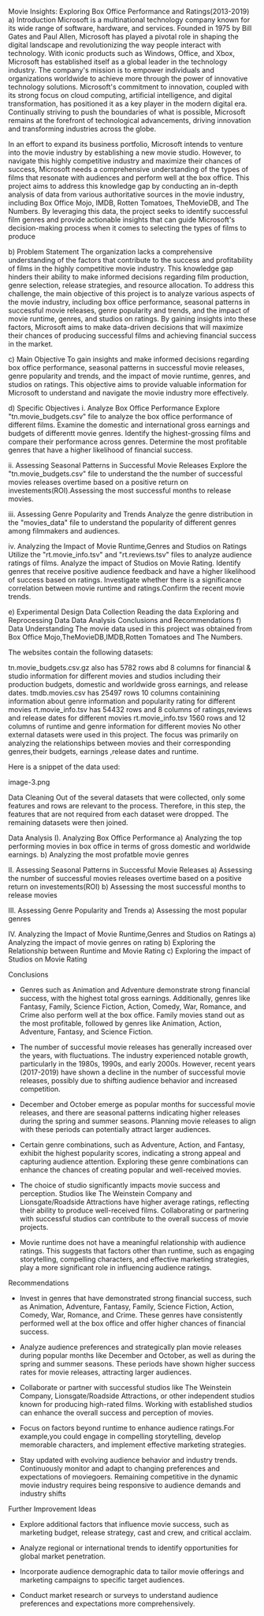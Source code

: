 Movie Insights: Exploring Box Office Performance and Ratings(2013-2019)
a) Introduction
Microsoft is a multinational technology company known for its wide range of software, hardware, and services. Founded in 1975 by Bill Gates and Paul Allen, Microsoft has played a pivotal role in shaping the digital landscape and revolutionizing the way people interact with technology. With iconic products such as Windows, Office, and Xbox, Microsoft has established itself as a global leader in the technology industry. The company's mission is to empower individuals and organizations worldwide to achieve more through the power of innovative technology solutions. Microsoft's commitment to innovation, coupled with its strong focus on cloud computing, artificial intelligence, and digital transformation, has positioned it as a key player in the modern digital era. Continually striving to push the boundaries of what is possible, Microsoft remains at the forefront of technological advancements, driving innovation and transforming industries across the globe.

In an effort to expand its business portfolio, Microsoft intends to venture into the movie industry by establishing a new movie studio. However, to navigate this highly competitive industry and maximize their chances of success, Microsoft needs a comprehensive understanding of the types of films that resonate with audiences and perform well at the box office. This project aims to address this knowledge gap by conducting an in-depth analysis of data from various authoritative sources in the movie industry, including Box Office Mojo, IMDB, Rotten Tomatoes, TheMovieDB, and The Numbers. By leveraging this data, the project seeks to identify successful film genres and provide actionable insights that can guide Microsoft's decision-making process when it comes to selecting the types of films to produce

b) Problem Statement
The organization lacks a comprehensive understanding of the factors that contribute to the success and profitability of films in the highly competitive movie industry. This knowledge gap hinders their ability to make informed decisions regarding film production, genre selection, release strategies, and resource allocation. To address this challenge, the main objective of this project is to analyze various aspects of the movie industry, including box office performance, seasonal patterns in successful movie releases, genre popularity and trends, and the impact of movie runtime, genres, and studios on ratings. By gaining insights into these factors, Microsoft aims to make data-driven decisions that will maximize their chances of producing successful films and achieving financial success in the market.

c) Main Objective
To gain insights and make informed decisions regarding box office performance, seasonal patterns in successful movie releases, genre popularity and trends, and the impact of movie runtime, genres, and studios on ratings. This objective aims to provide valuable information for Microsoft to understand and navigate the movie industry more effectively.

d) Specific Objectives
i. Analyze Box Office Performance
Explore "tn.movie_budgets.csv" file to analyze the box office performance of different films. Examine the domestic and international gross earnings and budgets of differentt movie genres. Identify the highest-grossing films and compare their performance across genres. Determine the most profitable genres that have a higher likelihood of financial success.

ii. Assessing Seasonal Patterns in Successful Movie Releases
Explore the "tn.movie_budgets.csv" file to understand the the number of successful movies releases overtime based on a positive return on investements(ROI).Assessing the most successful months to release movies.

iii. Assessing Genre Popularity and Trends
Analyze the genre distribution in the "movies_data" file to understand the popularity of different genres among filmmakers and audiences.

iv. Analyzing the Impact of Movie Runtime,Genres and Studios on Ratings
Utilize the "rt.movie_info.tsv" and "rt.reviews.tsv" files to analyze audience ratings of films. Analyze the impact of Studios on Movie Rating. Identify genres that receive positive audience feedback and have a higher likelihood of success based on ratings. Investigate whether there is a significance correlation between movie runtime and ratings.Confirm the recent movie trends.

e) Experimental Design
Data Collection
Reading the data
Exploring and Reprocessing Data
Data Analysis
Conclusions and Recommendations
f) Data Understanding
The movie data used in this project was obtained from Box Office Mojo,TheMovieDB,IMDB,Rotten Tomatoes and The Numbers.

The websites contain the following datasets:

tn.movie_budgets.csv.gz also has 5782 rows abd 8 columns for financial & studio information for different movies and studios including their production budgets, domestic and worldwide gross earnings, and release dates.
tmdb.movies.csv has 25497 rows 10 columns containining information about genre information and popularity rating for different movies
rt.movie_info.tsv has 54432 rows and 8 columns of ratings,reviews and release dates for different movies
rt.movie_info.tsv 1560 rows and 12 columns of runtime and genre information for different movies
No other external datasets were used in this project. The focus was primarily on analyzing the relationships between movies and their corresponding genres,their budgets, earnings ,release dates and runtime.

Here is a snippet of the data used:

image-3.png



Data Cleaning
Out of the several datasets that were collected, only some features and rows are relevant to the process. Therefore, in this step, the features that are not required from each dataset were dropped. The remaining datasets were then joined. 


 Data Analysis
I). Analyzing Box Office Performance
a) Analyzing the top performing movies in box office in terms of gross domestic and worldwide earnings.
b) Analyzing the most profatble movie genres


II. Assessing Seasonal Patterns in Successful Movie Releases
a) Assessing the number of successful movies releases overtime based on a positive return on investements(ROI)
b) Assessing the most successful months to release movies

III. Assessing Genre Popularity and Trends
a) Assessing the most popular genres

IV. Analyzing the Impact of Movie Runtime,Genres and Studios on Ratings
a) Analyzing the impact of movie genres on rating
b) Exploring the Relationship between Runtime and Movie Rating
c) Exploring the impact of Studios on Movie Rating

Conclusions
- Genres such as Animation and Adventure demonstrate strong financial success, with the highest total gross earnings. Additionally, genres like Fantasy, Family, Science Fiction, Action, Comedy, War, Romance, and Crime also perform well at the box office. Family movies stand out as the most profitable, followed by genres like Animation, Action, Adventure, Fantasy, and Science Fiction.

- The number of successful movie releases has generally increased over the years, with fluctuations. The industry experienced notable growth, particularly in the 1980s, 1990s, and early 2000s. However, recent years (2017-2019) have shown a decline in the number of successful movie releases, possibly due to shifting audience behavior and increased competition.

- December and October emerge as popular months for successful movie releases, and there are seasonal patterns indicating higher releases during the spring and summer seasons. Planning movie releases to align with these periods can potentially attract larger audiences.

- Certain genre combinations, such as Adventure, Action, and Fantasy, exhibit the highest popularity scores, indicating a strong appeal and capturing audience attention. Exploring these genre combinations can enhance the chances of creating popular and well-received movies.

- The choice of studio significantly impacts movie success and perception. Studios like The Weinstein Company and Lionsgate/Roadside Attractions have higher average ratings, reflecting their ability to produce well-received films. Collaborating or partnering with successful studios can contribute to the overall success of movie projects.

- Movie runtime does not have a meaningful relationship with audience ratings. This suggests that factors other than runtime, such as engaging storytelling, compelling characters, and effective marketing strategies, play a more significant role in influencing audience ratings.

Recommendations
- Invest in genres that have demonstrated strong financial success, such as Animation, Adventure, Fantasy, Family, Science Fiction, Action, Comedy, War, Romance, and Crime. These genres have consistently performed well at the box office and offer higher chances of financial success.

- Analyze audience preferences and strategically plan movie releases during popular months like December and October, as well as during the spring and summer seasons. These periods have shown higher success rates for movie releases, attracting larger audiences.

- Collaborate or partner with successful studios like The Weinstein Company, Lionsgate/Roadside Attractions, or other independent studios known for producing high-rated films. Working with established studios can enhance the overall success and perception of movies.

- Focus on factors beyond runtime to enhance audience ratings.For example,you could engage in compelling storytelling, develop memorable characters, and implement effective marketing strategies.

- Stay updated with evolving audience behavior and industry trends. Continuously monitor and adapt to changing preferences and expectations of moviegoers. Remaining competitive in the dynamic movie industry requires being responsive to audience demands and industry shifts

Further Improvement Ideas
- Explore additional factors that influence movie success, such as marketing budget, release strategy, cast and crew, and critical acclaim.

- Analyze regional or international trends to identify opportunities for global market penetration.

- Incorporate audience demographic data to tailor movie offerings and marketing campaigns to specific target audiences.

- Conduct market research or surveys to understand audience preferences and expectations more comprehensively.

